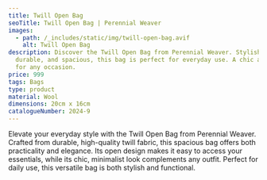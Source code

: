 ```yaml
---
title: Twill Open Bag
seoTitle: Twill Open Bag | Perennial Weaver
images:
  - path: /_includes/static/img/twill-open-bag.avif
    alt: Twill Open Bag
description: Discover the Twill Open Bag from Perennial Weaver. Stylish,
  durable, and spacious, this bag is perfect for everyday use. A chic accessory
  for any occasion.
price: 999
tags: Bags
type: product
material: Wool
dimensions: 20cm x 16cm
catalogueNumber: 2024-9
---
```

Elevate your everyday style with the Twill Open Bag from Perennial Weaver. Crafted from durable, high-quality twill fabric, this spacious bag offers both practicality and elegance. Its open design makes it easy to access your essentials, while its chic, minimalist look complements any outfit. Perfect for daily use, this versatile bag is both stylish and functional.
